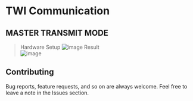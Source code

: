 # TWI Communication
## MASTER TRANSMIT MODE
> Hardware Setup 
![image](https://drive.google.com/uc?export=download&id=1x3ET6z72DfC7-yR-9OALtHwsMwMISl-J)
> Result  
![image](https://drive.google.com/uc?export=download&id=1mC21-YC4GEkApfFfLfyURGlM_-ODV90X)



## Contributing  
Bug reports, feature requests, and so on are always welcome. Feel free to leave a note in the Issues section.

